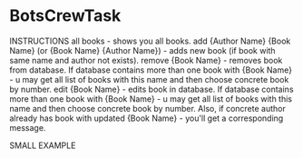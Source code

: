 # BotsCrewTask

INSTRUCTIONS
all books - shows you all books.
add {Author Name} {Book Name} (or {Book Name} {Author Name}) - adds new book (if book with same name and author not exists).
remove {Book Name} - removes book from database. If database contains more than one book with {Book Name} - u may get all list of books with this name and then choose concrete book by number.
edit {Book Name} - edits book in database. If database contains more than one book with {Book Name} - u may get all list of books with this name and then choose concrete book by number. Also, if concrete author already has book with updated {Book Name} - you'll get a corresponding message.

SMALL EXAMPLE
